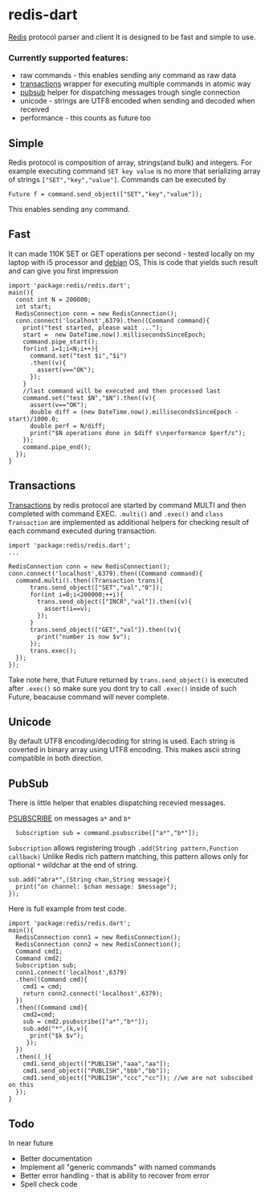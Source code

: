 redis-dart
============

[Redis](http://redis.io/) protocol  parser and client
It is designed to be fast and simple to use.

### Currently supported features:

* raw commands - this enables sending any command as raw data 
* [transactions](http://redis.io/topics/transactions) wrapper for executing multiple commands in atomic way
* [pubsub](http://redis.io/topics/pubsub) helper for dispatching messages trough single connection 
* unicode - strings are UTF8 encoded when sending and decoded when received 
* performance - this counts as future too

## Simple

Redis protocol is composition of array, strings(and bulk) and integers.
For example executing command `SET key value` is no more that serializing
array of strings `["SET","key","value"]`. Commands can be executed by

    Future f = command.send_object(["SET","key","value"]);

This enables sending any command.

## Fast

It can made  110K SET or GET operations per second - 
tested locally on my laptop with i5 processor and [debian](https://www.debian.org/) OS,
This is code that yields such result and can give you first impression

    import 'package:redis/redis.dart';
    main(){
      const int N = 200000;
      int start;
      RedisConnection conn = new RedisConnection();
      conn.connect('localhost',6379).then((Command command){
        print("test started, please wait ...");
        start =  new DateTime.now().millisecondsSinceEpoch;
        command.pipe_start();
        for(int i=1;i<N;i++){ 
          command.set("test $i","$i")
          .then((v){
            assert(v=="OK");
          });
        }
        //last command will be executed and then processed last
        command.set("test $N","$N").then((v){
          assert(v=="OK"); 
          double diff = (new DateTime.now().millisecondsSinceEpoch - start)/1000.0;
          double perf = N/diff;
          print("$N operations done in $diff s\nperformance $perf/s");
        });
        command.pipe_end();
      });
    }


## Transactions

[Transactions](http://redis.io/topics/transactions) by redis protocol are started by command MULTI and then completed with command EXEC.
`.multi()` and `.exec()` and `class Transaction` are implemented as
additional helpers for checking result of each command executed during transaction.

    import 'package:redis/redis.dart';
    ...
    
    RedisConnection conn = new RedisConnection();
    conn.connect('localhost',6379).then((Command command){    
      command.multi().then((Transaction trans){
          trans.send_object(["SET","val","0"]);
          for(int i=0;i<200000;++i){
            trans.send_object(["INCR","val"]).then((v){
              assert(i==v);
            });
          }
          trans.send_object(["GET","val"]).then((v){
            print("number is now $v");
          });
          trans.exec();
      });
    });

Take note here, that Future returned by `trans.send_object()` is executed after 
`.exec()` so make sure you dont try to call `.exec()` inside of such Future, beacause
command will never complete. 



## Unicode

By default UTF8 encoding/decoding for string is used. Each string is coverted in binary 
array using UTF8 encoding. This makes ascii string compatible in both direction.


## PubSub

There is little helper that enables dispatching recevied messages. 

[PSUBSCRIBE](http://redis.io/commands/PSUBSCRIBE) on messages `a*` and `b*`  

      Subscription sub = command.psubscribe(["a*","b*"]);
      
`Subscription` allows registering trough `.add(String pattern,Function callback)`
Unlike Redis rich pattern matching, this pattern allows only for optional `*` wildchar
at the end of string. 

    sub.add("abra*",(String chan,String message){
      print("on channel: $chan message: $message");
    });
      
 Here is full example from test code.
 
    import 'package:redis/redis.dart';
    main(){
      RedisConnection conn1 = new RedisConnection();
      RedisConnection conn2 = new RedisConnection();
      Command cmd1;
      Command cmd2;
      Subscription sub;
      conn1.connect('localhost',6379)
      .then((Command cmd){
        cmd1 = cmd;
        return conn2.connect('localhost',6379);
      })
      .then((Command cmd){ 
        cmd2=cmd;
        sub = cmd2.psubscribe(["a*","b*"]);
        sub.add("*",(k,v){
          print("$k $v");
         });
      })
      .then((_){ 
        cmd1.send_object(["PUBLISH","aaa","aa"]);
        cmd1.send_object(["PUBLISH","bbb","bb"]);
        cmd1.send_object(["PUBLISH","ccc","cc"]); //we are not subscibed on this
      });
    }
    
## Todo 
In near future
  - Better documentation
  - Implement all "generic commands" with named commands
  - Better error handling - that is ability to recover from error
  - Spell check code
  

